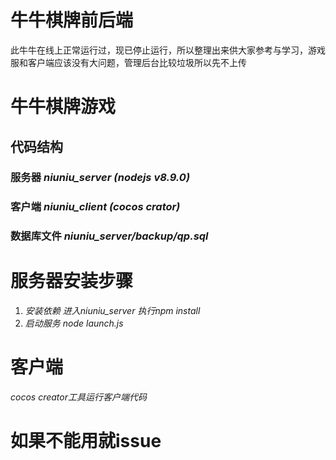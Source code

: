 # 牛牛棋牌前后端
此牛牛在线上正常运行过，现已停止运行，所以整理出来供大家参考与学习，游戏服和客户端应该没有大问题，管理后台比较垃圾所以先不上传

# 牛牛棋牌游戏
## 代码结构
### 服务器 *niuniu_server (nodejs v8.9.0)*
### 客户端 *niuniu_client (cocos crator)*
### 数据库文件 *niuniu_server/backup/qp.sql*

# 服务器安装步骤
1. *安装依赖 进入niuniu_server  执行npm install*
2. *启动服务 node launch.js*

# 客户端
*cocos creator工具运行客户端代码*


# 如果不能用就issue
